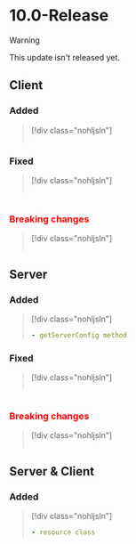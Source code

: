 # 10.0-Release

> [!WARNING]
> This update isn't released yet.

<!-- > [!CAUTION]
> This update contains **breaking changes**, which can potentially break the functionality of your gamemode, please verify and change accordingly. -->

## Client

### Added

> [!div class="nohljsln"]
> ```yaml
> ```

### Fixed

> [!div class="nohljsln"]
> ```yaml

> ```

### <span style="color: red;">Breaking changes</span>

> [!div class="nohljsln"]
> ```yaml
> ```

## Server

### Added

> [!div class="nohljsln"]
> ```yaml
> - getServerConfig method
> ```

### Fixed

> [!div class="nohljsln"]
> ```yaml

> ```

### <span style="color: red;">Breaking changes</span>

> [!div class="nohljsln"]
> ```yaml
> ```

## Server & Client

### Added

> [!div class="nohljsln"]
> ```yaml
> - resource class
> ```